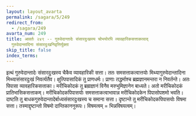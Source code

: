 ```yaml
---
layout: layout_avarta
permalink: /sagara/5/249
redirect_from:
  - /sagara/249
avarta_num: 249
title: आवर्तः २४९ -- गुरुवेदान्तादेः संसारदुःखस्य चोभयोरपि व्यावहारिकसत्ताकत्वाद्
  गुरुवेदान्तादिना संसारदुःखनिवृत्तिर्युक्ता
skip_title: false
index_terms: 
---
```


इत्थं गुरुवेदान्तादेः संसारदुःखस्य चैकैव व्यावहारिकी सत्ता। ततः समसत्ताकत्वात्तयोः
मिथ्यागुरुवेदान्तादिना मिथ्यासंसारदुःखं निवर्त्यतैव। क्षुत्पिपासादिकं तु
प्राणधर्मः। प्राणाः तद्धर्माश्च ब्रह्मज्ञानमन्तरा न निवर्तन्ते। अतः पिपासा
व्यावहारिकसत्ताका। मरीचिकोदकं तु ब्रह्मज्ञानं विनैव मरुभुमिज्ञानेन
बाध्यते। अतो मरीचिकोदकं प्रातिभासिकसत्ताकम्। मरीचिकोदकपिपासयोः
समसत्ताकत्वाभावान्न मरीचिकोदकेन पिपासोपशमो भवति। दाष्टति
तु बाधकगुरुवेदान्तादेर्बाध्यसंसारदुःखस्य च समाना सत्ता। दृष्टान्ते तु
मरीचिकोदकपिपासयोः विषमा सत्ता। तस्माद्दृष्टान्तो विषमो दान्तिकाननुरूपः। विषमत्वम् = भिन्नविषयत्वम्।
